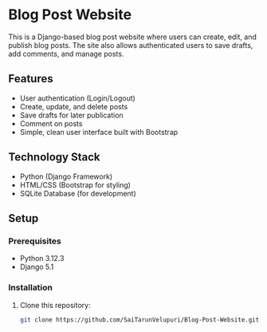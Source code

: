 # Blog Post Website

This is a Django-based blog post website where users can create, edit, and publish blog posts. The site also allows authenticated users to save drafts, add comments, and manage posts.

## Features

- User authentication (Login/Logout)
- Create, update, and delete posts
- Save drafts for later publication
- Comment on posts
- Simple, clean user interface built with Bootstrap

## Technology Stack

- Python (Django Framework)
- HTML/CSS (Bootstrap for styling)
- SQLite Database (for development)

## Setup

### Prerequisites
- Python 3.12.3
- Django 5.1

### Installation
1. Clone this repository:
   ```bash
   git clone https://github.com/SaiTarunVelupuri/Blog-Post-Website.git

